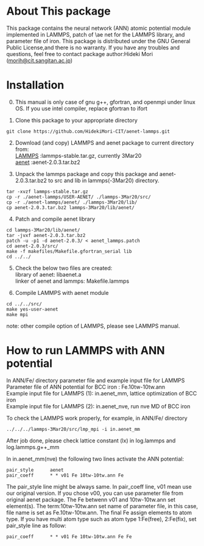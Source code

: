 # About This package

This package contains the neural network (ANN) atomic potential module implemented in LAMMPS, patch of \ae net for the LAMMPS library, and parameter file of iron.
This package is distributed under the GNU General Public License,and there is no warranty.
If you have any troubles and questions, feel free to contact package author:Hideki Mori (morih@cit.sangitan.ac.jp)

# Installation

0. This manual is only case of gnu g++, gfortran, and openmpi under linux OS.
If you use intel compiler, replace gfortran to ifort

1. Clone this package to your appropriate directory
``` 
git clone https://github.com/HidekiMori-CIT/aenet-lammps.git
```

2. Download (and copy) LAMMPS and aenet package to current directory from:  
[LAMMPS](https://lammps.sandia.gov/) :lammps-stable.tar.gz, currently 3Mar20  
[aenet](http://ann.atomistic.net/) :aenet-2.0.3.tar.bz2  

3. Unpack the lammps package and copy this package and aenet-2.0.3.tar.bz2 to src and lib in lammps(-3Mar20) directory.
```
tar -xvzf lammps-stable.tar.gz
cp -r ./aenet-lammps/USER-AENET/ ./lammps-3Mar20/src/
cp -r ./aenet-lammps/aenet/ ./lammps-3Mar20/lib/
cp aenet-2.0.3.tar.bz2 lammps-3Mar20/lib/aenet/
```

4. Patch and compile aenet library
```
cd lammps-3Mar20/lib/aenet/
tar -jvxf aenet-2.0.3.tar.bz2
patch -u -p1 -d aenet-2.0.3/ < aenet_lammps.patch
cd aenet-2.0.3/src/
make -f makefiles/Makefile.gfortran_serial lib
cd ../../
```

5. Check the below two files are created:  
library of aenet: libaenet.a  
linker of aenet and lammps: Makefile.lammps  

6. Compile LAMMPS with aenet module
```
cd ../../src/
make yes-user-aenet
make mpi
```
note: other compile option of LAMMPS, please see LAMMPS manual.

# How to run LAMMPS with ANN potential

In ANN/Fe/ directory parameter file and example input file for LAMMPS  
Parameter file of ANN potential for BCC iron : Fe.10tw-10tw.ann  
Example input file for LAMMPS (1): in.aenet_mm, lattice optimization of BCC iron  
Example input file for LAMMPS (2): in.aenet_nve, run nve MD of BCC iron  

To check the LAMMPS work properly, for example, in ANN/Fe/ directory
```
../../../lammps-3Mar20/src/lmp_mpi -i in.aenet_mm
```
After job done, please check lattice constant (lx) in log.lammps and log.lammps.g++_mm

In in.aenet_mm(nve) the following two lines activate the ANN potential:
```
pair_style      aenet
pair_coeff      * * v01 Fe 10tw-10tw.ann Fe
```

The pair_style line might be always same.
In pair_coeff line, v01 mean use our original version. 
If you chose v00, you can use parameter file from original aenet package.
The Fe betwenn v01 and 10tw-10tw.ann set element(s).
The term:10tw-10tw.ann set name of parameter file, in this case, file name is set as Fe.10tw-10tw.ann.
The final Fe assign elements to atom type.
If you have multi atom type such as atom type 1:Fe(free), 2:Fe(fix), set pair_style line as follow:  
```
pair_coeff      * * v01 Fe 10tw-10tw.ann Fe Fe 
```
